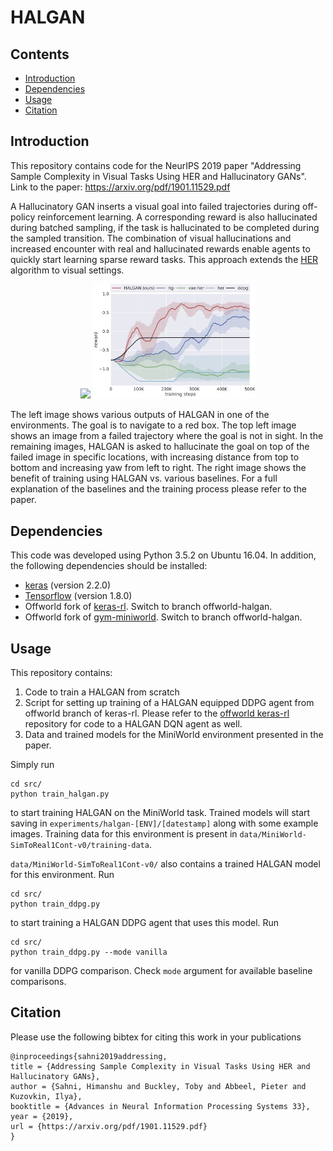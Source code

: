 # HALGAN

## Contents
- [Introduction](#introduction)
- [Dependencies](#dependencies)
- [Usage](#usage)
- [Citation](#citation)

## Introduction
This repository contains code for the NeurIPS 2019 paper 
"Addressing Sample Complexity in Visual Tasks Using HER and Hallucinatory GANs".
Link to the paper: https://arxiv.org/pdf/1901.11529.pdf

A Hallucinatory GAN inserts a visual goal into failed trajectories during 
off-policy reinforcement learning. A corresponding reward is also hallucinated 
during batched sampling, if the task is hallucinated to be completed during 
the sampled transition. The combination of visual hallucinations and increased 
encounter with real and hallucinated rewards enable agents to quickly start 
learning sparse reward tasks.
This approach extends the [HER](https://arxiv.org/pdf/1707.01495.pdf) 
algorithm to visual settings.

<p align="center">
<img src="images/box_hallucinations.jpg" width=260></img>
<img src="images/miniworld_results.jpg" width=260></img>
</p>

The left image shows various outputs of HALGAN in one of the environments. The 
goal is to navigate to a red box. The top left image shows an image from a 
failed trajectory where the goal is not in sight. In the remaining images,
HALGAN is asked to hallucinate the goal on top of the failed image in specific
locations, with increasing distance from top to bottom and increasing yaw from
left to right.
The right image shows the benefit of training using HALGAN vs. various
baselines. For a full explanation of the baselines and the training process
please refer to the paper.

## Dependencies
This code was developed using Python 3.5.2 on Ubuntu 16.04. In addition, the
following dependencies should be installed:
- [keras](https://keras.io/) (version 2.2.0)
- [Tensorflow](https://www.tensorflow.org/) (version 1.8.0)
- Offworld fork of [keras-rl](https://github.com/offworld-projects/keras-rl). Switch to branch offworld-halgan.
- Offworld fork of [gym-miniworld](https://github.com/offworld-projects/gym-miniworld/). Switch to branch offworld-halgan.

## Usage
This repository contains:
1. Code to train a HALGAN from scratch
2. Script for setting up training of a HALGAN equipped DDPG agent from 
offworld branch of keras-rl. Please refer to the 
[offworld keras-rl](https://github.com/offworld-projects/keras-rl) repository 
for code to a HALGAN DQN agent as well.
3. Data and trained models for the MiniWorld environment presented in the 
paper.

Simply run
```
cd src/
python train_halgan.py
```
to start training HALGAN on the MiniWorld task. Trained models will start
saving in `experiments/halgan-[ENV]/[datestamp]` along with some example
images. Training data for this environment is present in 
`data/MiniWorld-SimToReal1Cont-v0/training-data`. 

`data/MiniWorld-SimToReal1Cont-v0/` also contains a trained HALGAN model
for this environment. Run
```
cd src/
python train_ddpg.py
```
to start training a HALGAN DDPG agent that uses this model. Run
```
cd src/
python train_ddpg.py --mode vanilla
```
for vanilla DDPG comparison. Check `mode` argument for available baseline 
comparisons.

## Citation
Please use the following bibtex for citing this work in your publications

```
@inproceedings{sahni2019addressing,
title = {Addressing Sample Complexity in Visual Tasks Using HER and Hallucinatory GANs},
author = {Sahni, Himanshu and Buckley, Toby and Abbeel, Pieter and Kuzovkin, Ilya},
booktitle = {Advances in Neural Information Processing Systems 33},
year = {2019},
url = {https://arxiv.org/pdf/1901.11529.pdf}
}
```
